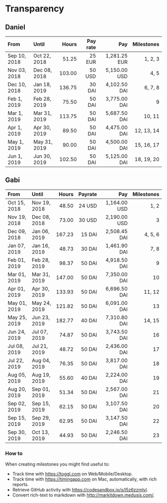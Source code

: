 # Transparency

## Daniel

| From         | Until        |  Hours | Pay rate |          Pay | Milestones |
| :----------- | :----------- | -----: | -------: | -----------: | ---------: |
| Sep 10, 2018 | Oct 22, 2018 |  51.25 |   25 EUR | 1,281.25 EUR |    1, 2, 3 |
| Nov 03, 2018 | Dec 08, 2018 | 103.00 |   50 USD | 5,150.00 USD |       4, 5 |
| Dec 10, 2018 | Jan 18, 2019 | 136.75 |   30 DAI | 4,102.50 DAI |    6, 7, 8 |
| Feb 1, 2019  | Feb 28, 2019 |  75.50 |   50 DAI | 3,775.00 DAI |          9 |
| Mar 1, 2019  | Mar 31, 2019 | 113.75 |   50 DAI | 5,687.50 DAI |     10, 11 |
| Apr 1, 2019  | Apr 30, 2019 |  89.50 |   50 DAI | 4,475.00 DAI | 12, 13, 14 |
| May 1, 2019  | May 31, 2019 |  90.00 |   50 DAI | 4,500.00 DAI | 15, 16, 17 |
| Jun 1, 2019  | Jun 30, 2019 | 102.50 |   50 DAI | 5,125.00 DAI | 18, 19, 20 |

## Gabi

| From         | Until        |  Hours | Payrate |          Pay | Milestones |
| :----------- | :----------- | -----: | ------: | -----------: | ---------: |
| Oct 15, 2018 | Nov 19, 2018 |  48.50 |  24 USD | 1,164.00 USD |       1, 2 |
| Nov 19, 2018 | Dec 08, 2018 |  73.00 |  30 USD | 2,190.00 USD |          3 |
| Dec 09, 2018 | Jan 06, 2019 | 167.23 |  15 DAI | 2,508.45 DAI |    4, 5, 6 |
| Jan 07, 2019 | Jan 16, 2019 |  48.73 |  30 DAI | 1,461.90 DAI |       7, 8 |
| Feb 01, 2019 | Feb 28, 2019 |  98.37 |  50 DAI | 4,918.50 DAI |          9 |
| Mar 01, 2019 | Mar 31, 2019 | 147.00 |  50 DAI | 7,350.00 DAI |         10 |
| Apr 01, 2019 | Apr 30, 2019 | 133.93 |  50 DAI | 6,696.50 DAI |     11, 12 |
| May 01, 2019 | May 24, 2019 | 121.82 |  50 DAI | 6,091.00 DAI |         13 |
| May 25, 2019 | Jun 23, 2019 | 182.77 |  40 DAI | 7,310.80 DAI |     14, 15 |
| Jun 24, 2019 | Jul 07, 2019 |  74.87 |  50 DAI | 3,743.50 DAI |         16 |
| Jul 08, 2019 | Jul 21, 2019 |  48.72 |  50 DAI | 2,436.00 DAI |         17 |
| Jul 22, 2019 | Aug 04, 2019 |  76.35 |  50 DAI | 3,817.00 DAI |         18 |
| Aug 05, 2019 | Aug 19, 2019 |  55.60 |  40 DAI | 2,224.00 DAI |         19 |
| Aug 20, 2019 | Sep 01, 2019 |  51.34 |  50 DAI | 2,567.00 DAI |         21 |
| Sep 02, 2019 | Sep 15, 2019 |  62.15 |  50 DAI | 3,107.50 DAI |         20 |
| Sep 15, 2019 | Sep 29, 2019 |  62.95 |  50 DAI | 3,147.50 DAI |         22 |
| Sep 30, 2019 | Oct 13, 2019 |  44.93 |  50 DAI | 2,246.50 DAI |         23 |


### How to

When creating milestones you might find useful to:

- Track time with <https://toggl.com> on Web/Mobile/Desktop.
- Track time with <https://timingapp.com> on Mac, automatically, with rich reports.
- Retrieve GitHub activity with <https://codesandbox.io/s/l5z6zzmlvl>.
- Convert rich-text to markdown with <http://markitdown.medusis.com/>.
